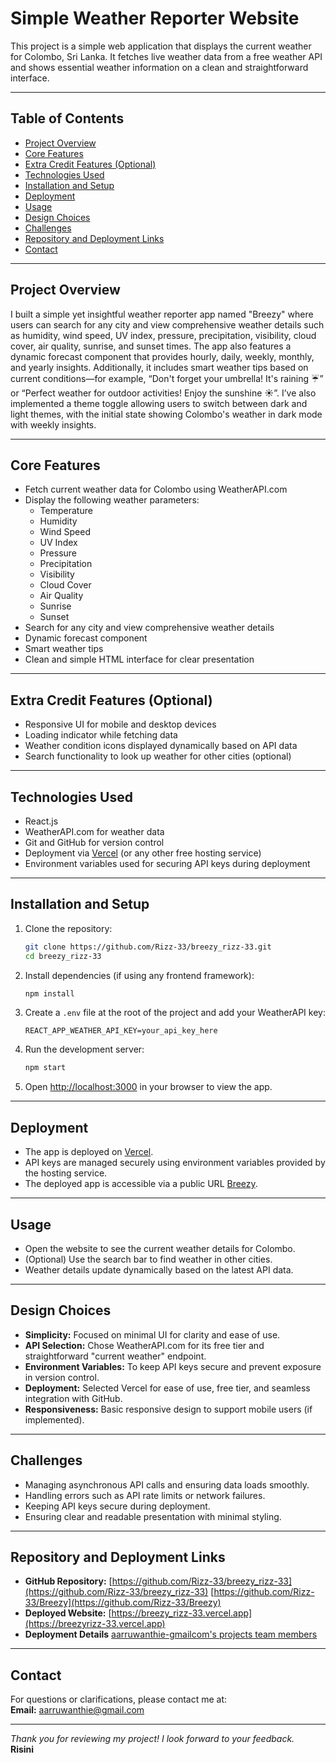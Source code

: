 # Simple Weather Reporter Website

This project is a simple web application that displays the current weather for Colombo, Sri Lanka. It fetches live weather data from a free weather API and shows essential weather information on a clean and straightforward interface.

---

## Table of Contents

- [Project Overview](#project-overview)
- [Core Features](#core-features)
- [Extra Credit Features (Optional)](#extra-credit-features-optional)
- [Technologies Used](#technologies-used)
- [Installation and Setup](#installation-and-setup)
- [Deployment](#deployment)
- [Usage](#usage)
- [Design Choices](#design-choices)
- [Challenges](#challenges)
- [Repository and Deployment Links](#repository-and-deployment-links)
- [Contact](#contact)

---

## Project Overview

I built a simple yet insightful weather reporter app named "Breezy" where users can search for any city and view comprehensive weather details such as humidity, wind speed, UV index, pressure, precipitation, visibility, cloud cover, air quality, sunrise, and sunset times. The app also features a dynamic forecast component that provides hourly, daily, weekly, monthly, and yearly insights. Additionally, it includes smart weather tips based on current conditions—for example, “Don't forget your umbrella! It's raining ☔” or “Perfect weather for outdoor activities! Enjoy the sunshine ☀️”. I’ve also implemented a theme toggle allowing users to switch between dark and light themes, with the initial state showing Colombo's weather in dark mode with weekly insights.

---

## Core Features

- Fetch current weather data for Colombo using WeatherAPI.com
- Display the following weather parameters:
  - Temperature
  - Humidity
  - Wind Speed
  - UV Index
  - Pressure
  - Precipitation
  - Visibility
  - Cloud Cover
  - Air Quality
  - Sunrise
  - Sunset
- Search for any city and view comprehensive weather details
- Dynamic forecast component
- Smart weather tips
- Clean and simple HTML interface for clear presentation

---

## Extra Credit Features (Optional)

- Responsive UI for mobile and desktop devices
- Loading indicator while fetching data
- Weather condition icons displayed dynamically based on API data
- Search functionality to look up weather for other cities (optional)

---

## Technologies Used

- React.js
- WeatherAPI.com for weather data
- Git and GitHub for version control
- Deployment via [Vercel](https://vercel.com/) (or any other free hosting service)
- Environment variables used for securing API keys during deployment

---

## Installation and Setup

1. Clone the repository:

   ```bash
   git clone https://github.com/Rizz-33/breezy_rizz-33.git
   cd breezy_rizz-33
   ```

2. Install dependencies (if using any frontend framework):

   ```bash
   npm install
   ```

3. Create a `.env` file at the root of the project and add your WeatherAPI key:

   ```
   REACT_APP_WEATHER_API_KEY=your_api_key_here
   ```

4. Run the development server:

   ```bash
   npm start
   ```

5. Open [http://localhost:3000](http://localhost:3000) in your browser to view the app.

---

## Deployment

- The app is deployed on [Vercel](https://vercel.com/).
- API keys are managed securely using environment variables provided by the hosting service.
- The deployed app is accessible via a public URL [Breezy](https://breezyrizz-33.vercel.app).

---

## Usage

- Open the website to see the current weather details for Colombo.
- (Optional) Use the search bar to find weather in other cities.
- Weather details update dynamically based on the latest API data.

---

## Design Choices

- **Simplicity:** Focused on minimal UI for clarity and ease of use.
- **API Selection:** Chose WeatherAPI.com for its free tier and straightforward "current weather" endpoint.
- **Environment Variables:** To keep API keys secure and prevent exposure in version control.
- **Deployment:** Selected Vercel for ease of use, free tier, and seamless integration with GitHub.
- **Responsiveness:** Basic responsive design to support mobile users (if implemented).

---

## Challenges

- Managing asynchronous API calls and ensuring data loads smoothly.
- Handling errors such as API rate limits or network failures.
- Keeping API keys secure during deployment.
- Ensuring clear and readable presentation with minimal styling.

---

## Repository and Deployment Links

- **GitHub Repository:** [https://github.com/Rizz-33/breezy_rizz-33](https://github.com/Rizz-33/breezy_rizz-33)
                         [https://github.com/Rizz-33/Breezy](https://github.com/Rizz-33/Breezy)
- **Deployed Website:** [https://breezy_rizz-33.vercel.app](https://breezyrizz-33.vercel.app)
- **Deployment Details** [aarruwanthie-gmailcom's projects
team members](https://breezyrizz-33-git-main-aarruwanthie-gmailcoms-projects.vercel.app) 

---

## Contact

For questions or clarifications, please contact me at:  
**Email:** aarruwanthie@gmail.com

---

_Thank you for reviewing my project! I look forward to your feedback._  
**Risini**
